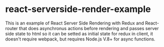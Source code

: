 # react-serverside-render-example
This is an example of React Server Side Rendering with Redux and React-router that does asynchronus actions before rendering and passes server side state to html so it can be setted as initial state for redux in client, it doesn't require webpack, but requires Node.js V.8+ for async functions.
